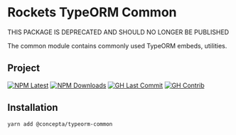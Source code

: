 # Rockets TypeORM Common

THIS PACKAGE IS DEPRECATED AND SHOULD NO LONGER BE PUBLISHED

The common module contains commonly used TypeORM embeds, utilities.

## Project

[![NPM Latest](https://img.shields.io/npm/v/@concepta/typeorm-common)](https://www.npmjs.com/package/@concepta/typeorm-common)
[![NPM Downloads](https://img.shields.io/npm/dw/@conceptadev/typeorm-common)](https://www.npmjs.com/package/@concepta/typeorm-common)
[![GH Last Commit](https://img.shields.io/github/last-commit/conceptadev/rockets?logo=github)](https://github.com/conceptadev/rockets)
[![GH Contrib](https://img.shields.io/github/contributors/conceptadev/rockets?logo=github)](https://github.com/conceptadev/rockets/graphs/contributors)

## Installation

`yarn add @concepta/typeorm-common`
